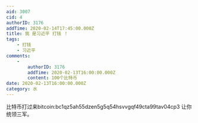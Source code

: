 ```yaml
---
aid: 3007
cid: 4
authorID: 3176
addTime: 2020-02-14T17:45:00.000Z
title: 我 是习近平 打钱 ！
tags:
    - 打钱
    - 习近平
comments:
    -
        authorID: 3176
        addTime: 2020-02-13T16:00:00.000Z
        content: 100个比特币
date: 2020-02-13T16:00:00.000Z
category: 水
---
```


比特币打过来bitcoin:bc1qz5ah55dzen5g5q54hsvvgqf49cta99tav04cp3 让你统领三军。
